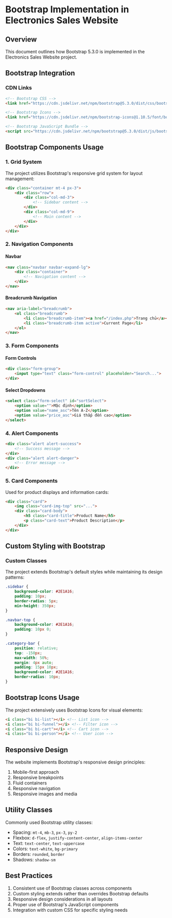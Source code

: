 # Bootstrap Implementation in Electronics Sales Website

## Overview
This document outlines how Bootstrap 5.3.0 is implemented in the Electronics Sales Website project.

## Bootstrap Integration

### CDN Links
```html
<!-- Bootstrap CSS -->
<link href="https://cdn.jsdelivr.net/npm/bootstrap@5.3.0/dist/css/bootstrap.min.css" rel="stylesheet">

<!-- Bootstrap Icons -->
<link href="https://cdn.jsdelivr.net/npm/bootstrap-icons@1.10.5/font/bootstrap-icons.css" rel="stylesheet">

<!-- Bootstrap JavaScript Bundle -->
<script src="https://cdn.jsdelivr.net/npm/bootstrap@5.3.0/dist/js/bootstrap.bundle.min.js"></script>
```

## Bootstrap Components Usage

### 1. Grid System
The project utilizes Bootstrap's responsive grid system for layout management:

```html
<div class="container mt-4 px-3">
    <div class="row">
        <div class="col-md-3">
            <!-- Sidebar content -->
        </div>
        <div class="col-md-9">
            <!-- Main content -->
        </div>
    </div>
</div>
```

### 2. Navigation Components

#### Navbar
```html
<nav class="navbar navbar-expand-lg">
    <div class="container">
        <!-- Navigation content -->
    </div>
</nav>
```

#### Breadcrumb Navigation
```html
<nav aria-label="breadcrumb">
    <ol class="breadcrumb">
        <li class="breadcrumb-item"><a href="/index.php">Trang chủ</a></li>
        <li class="breadcrumb-item active">Current Page</li>
    </ol>
</nav>
```

### 3. Form Components

#### Form Controls
```html
<div class="form-group">
    <input type="text" class="form-control" placeholder="Search...">
</div>
```

#### Select Dropdowns
```html
<select class="form-select" id="sortSelect">
    <option value="">Mặc định</option>
    <option value="name_asc">Tên A-Z</option>
    <option value="price_asc">Giá thấp đến cao</option>
</select>
```

### 4. Alert Components
```html
<div class="alert alert-success">
    <!-- Success message -->
</div>
<div class="alert alert-danger">
    <!-- Error message -->
</div>
```

### 5. Card Components
Used for product displays and information cards:
```html
<div class="card">
    <img class="card-img-top" src="...">
    <div class="card-body">
        <h5 class="card-title">Product Name</h5>
        <p class="card-text">Product Description</p>
    </div>
</div>
```

## Custom Styling with Bootstrap

### Custom Classes
The project extends Bootstrap's default styles while maintaining its design patterns:

```css
.sidebar {
    background-color: #2E1A16;
    padding: 10px;
    border-radius: 5px;
    min-height: 350px;
}

.navbar-top {
    background-color: #2E1A16;
    padding: 10px 0;
}

.category-bar {
    position: relative;
    top: -150px;
    max-width: 50%;
    margin: 4px auto;
    padding: 15px 10px;
    background-color: #2E1A16;
    border-radius: 10px;
}
```

## Bootstrap Icons Usage

The project extensively uses Bootstrap Icons for visual elements:

```html
<i class="bi bi-list"></i> <!-- List icon -->
<i class="bi bi-funnel"></i> <!-- Filter icon -->
<i class="bi bi-cart"></i> <!-- Cart icon -->
<i class="bi bi-person"></i> <!-- User icon -->
```

## Responsive Design

The website implements Bootstrap's responsive design principles:

1. Mobile-first approach
2. Responsive breakpoints
3. Fluid containers
4. Responsive navigation
5. Responsive images and media

## Utility Classes

Commonly used Bootstrap utility classes:

- Spacing: `mt-4`, `mb-3`, `px-3`, `py-2`
- Flexbox: `d-flex`, `justify-content-center`, `align-items-center`
- Text: `text-center`, `text-uppercase`
- Colors: `text-white`, `bg-primary`
- Borders: `rounded`, `border`
- Shadows: `shadow-sm`

## Best Practices

1. Consistent use of Bootstrap classes across components
2. Custom styling extends rather than overrides Bootstrap defaults
3. Responsive design considerations in all layouts
4. Proper use of Bootstrap's JavaScript components
5. Integration with custom CSS for specific styling needs 